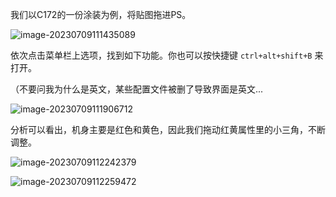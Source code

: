 我们以C172的一份涂装为例，将贴图拖进PS。

![image-20230709111435089](https://img1.imgtp.com/2023/07/09/FV7embYu.png)

依次点击菜单栏上选项，找到如下功能。你也可以按快捷键 `ctrl+alt+shift+B` 来打开。

（不要问我为什么是英文，某些配置文件被删了导致界面是英文...

![image-20230709111906712](https://img1.imgtp.com/2023/07/09/4imUI7GV.png)

分析可以看出，机身主要是红色和黄色，因此我们拖动红黄属性里的小三角，不断调整。

![image-20230709112242379](https://img1.imgtp.com/2023/07/09/JGRb1G3p.png)

![image-20230709112259472](https://img1.imgtp.com/2023/07/09/gBQdcjTe.png)
